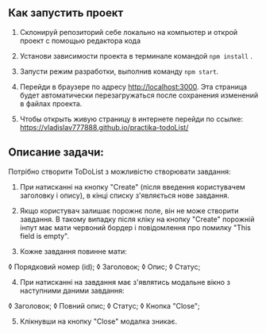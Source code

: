 ## Как запустить проект

1. Склонируй репозиторий себе локально на компьютер и открой проект с помощью
   редактора кода
2. Установи зависимости проекта в терминале командой `npm install` .
3. Запусти режим разработки, выполнив команду `npm start`.
4. Перейди в браузере по адресу [http://localhost:3000](http://localhost:3000).
   Эта страница будет автоматически перезагружаться после сохранения изменений в
   файлах проекта.

5. Чтобы открыть живую страницу в интернете перейди по ссылке:
   https://vladislav777888.github.io/practika-todoList/

## Описание задачи:

Потрібно створити ToDoList з можливістю створювати завдання:

1. При натисканні на кнопку "Create" (після введення користувачем заголовку і
   опису), в кінці списку з'являється нове завдання.

2. Якщо користувач залишає порожнє поле, він не може створити завдання. В такому
   випадку після кліку на кнопку "Create" порожній інпут має мати червоний
   бордер і повідомлення про помилку "This field is empty".

3. Кожне завдання повинне мати:

◊ Порядковий номер (id); ◊ Заголовок; ◊ Опис; ◊ Статус;

4. При натисканні на завдання має з'являтись модальне вікно з наступними даними
   завдання:

◊ Заголовок; ◊ Повний опис; ◊ Статус; ◊ Кнопка "Close";

5. Клікнувши на кнопку "Close" модалка зникає.
